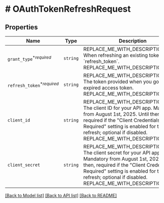 # # OAuthTokenRefreshRequest



## Properties

Name | Type | Description | Notes
------------ | ------------- | ------------- | -------------
| `grant_type`<sup>*_required_</sup> | ```string``` | REPLACE_ME_WITH_DESCRIPTION_BEGIN When refreshing an existing token use &#x60;refresh_token&#x60;. REPLACE_ME_WITH_DESCRIPTION_END |  [default to 'refresh_token'] |
| `refresh_token`<sup>*_required_</sup> | ```string``` | REPLACE_ME_WITH_DESCRIPTION_BEGIN The token provided when you got the expired access token. REPLACE_ME_WITH_DESCRIPTION_END |  |
| `client_id` | ```string``` | REPLACE_ME_WITH_DESCRIPTION_BEGIN The client ID for your API app. Mandatory from August 1st, 2025. Until then, required if the &quot;Client Credentials Required&quot; setting is enabled for token refresh; optional if disabled. REPLACE_ME_WITH_DESCRIPTION_END |  |
| `client_secret` | ```string``` | REPLACE_ME_WITH_DESCRIPTION_BEGIN The client secret for your API app. Mandatory from August 1st, 2025. Until then, required if the &quot;Client Credentials Required&quot; setting is enabled for token refresh; optional if disabled. REPLACE_ME_WITH_DESCRIPTION_END |  |

[[Back to Model list]](../../README.md#models) [[Back to API list]](../../README.md#endpoints) [[Back to README]](../../README.md)
